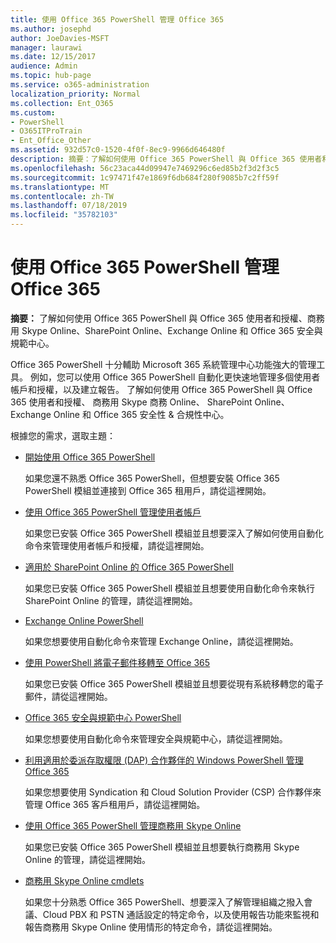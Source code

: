 ```yaml
---
title: 使用 Office 365 PowerShell 管理 Office 365
ms.author: josephd
author: JoeDavies-MSFT
manager: laurawi
ms.date: 12/15/2017
audience: Admin
ms.topic: hub-page
ms.service: o365-administration
localization_priority: Normal
ms.collection: Ent_O365
ms.custom:
- PowerShell
- O365ITProTrain
- Ent_Office_Other
ms.assetid: 932d57c0-1520-4f0f-8ec9-9966d646480f
description: 摘要：了解如何使用 Office 365 PowerShell 與 Office 365 使用者和授權、商務用 Skype Online、SharePoint Online、Exchange Online 和 Office 365 安全與規範中心。
ms.openlocfilehash: 56c23aca44d09947e7469296c6ed85b2f3d2f3c5
ms.sourcegitcommit: 1c97471f47e1869f6db684f280f9085b7c2ff59f
ms.translationtype: MT
ms.contentlocale: zh-TW
ms.lasthandoff: 07/18/2019
ms.locfileid: "35782103"
---
```

# <a name="manage-office-365-with-office-365-powershell"></a>使用 Office 365 PowerShell 管理 Office 365

 **摘要：** 了解如何使用 Office 365 PowerShell 與 Office 365 使用者和授權、商務用 Skype Online、SharePoint Online、Exchange Online 和 Office 365 安全與規範中心。
  
Office 365 PowerShell 十分輔助 Microsoft 365 系統管理中心功能強大的管理工具。 例如，您可以使用 Office 365 PowerShell 自動化更快速地管理多個使用者帳戶和授權，以及建立報告。 了解如何使用 Office 365 PowerShell 與 Office 365 使用者和授權、 商務用 Skype 商務 Online、 SharePoint Online、 Exchange Online 和 Office 365 安全性 & 合規性中心。
  
根據您的需求，選取主題：
  
- [開始使用 Office 365 PowerShell](getting-started-with-office-365-powershell.md)

    如果您還不熟悉 Office 365 PowerShell，但想要安裝 Office 365 PowerShell 模組並連接到 Office 365 租用戶，請從這裡開始。

- [使用 Office 365 PowerShell 管理使用者帳戶](manage-user-accounts-and-licenses-with-office-365-powershell.md)

    如果您已安裝 Office 365 PowerShell 模組並且想要深入了解如何使用自動化命令來管理使用者帳戶和授權，請從這裡開始。

- [適用於 SharePoint Online 的 Office 365 PowerShell](https://technet.microsoft.com/library/fp161362.aspx)

    如果您已安裝 Office 365 PowerShell 模組並且想要使用自動化命令來執行 SharePoint Online 的管理，請從這裡開始。

- [Exchange Online PowerShell](https://docs.microsoft.com/powershell/exchange/exchange-online/exchange-online-powershell)

    如果您想要使用自動化命令來管理 Exchange Online，請從這裡開始。

- [使用 PowerShell 將電子郵件移轉至 Office 365](use-powershell-for-email-migration-to-office-365.md)

    如果您已安裝 Office 365 PowerShell 模組並且想要從現有系統移轉您的電子郵件，請從這裡開始。

- [Office 365 安全與規範中心 PowerShell](https://docs.microsoft.com/powershell/exchange/office-365-scc/office-365-scc-powershell)

    如果您想要使用自動化命令來管理安全與規範中心，請從這裡開始。

- [利用適用於委派存取權限 (DAP) 合作夥伴的 Windows PowerShell 管理 Office 365](manage-office-365-with-windows-powershell-for-delegated-access-permissions-dap-p.md)

    如果您想要使用 Syndication 和 Cloud Solution Provider (CSP) 合作夥伴來管理 Office 365 客戶租用戶，請從這裡開始。

- [使用 Office 365 PowerShell 管理商務用 Skype Online](manage-skype-for-business-online-with-office-365-powershell.md)

    如果您已安裝 Office 365 PowerShell 模組並且想要執行商務用 Skype Online 的管理，請從這裡開始。

- [商務用 Skype Online cmdlets](https://technet.microsoft.com/library/mt228132.aspx)

    如果您十分熟悉 Office 365 PowerShell、想要深入了解管理組織之撥入會議、Cloud PBX 和 PSTN 通話設定的特定命令，以及使用報告功能來監視和報告商務用 Skype Online 使用情形的特定命令，請從這裡開始。
